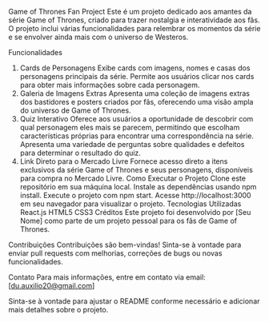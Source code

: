 Game of Thrones Fan Project
Este é um projeto dedicado aos amantes da série Game of Thrones, criado para trazer nostalgia e interatividade aos fãs. O projeto inclui várias funcionalidades para relembrar os momentos da série e se envolver ainda mais com o universo de Westeros.

Funcionalidades
1. Cards de Personagens
Exibe cards com imagens, nomes e casas dos personagens principais da série.
Permite aos usuários clicar nos cards para obter mais informações sobre cada personagem.
2. Galeria de Imagens Extras
Apresenta uma coleção de imagens extras dos bastidores e posters criados por fãs, oferecendo uma visão ampla do universo de Game of Thrones.
3. Quiz Interativo
Oferece aos usuários a oportunidade de descobrir com qual personagem eles mais se parecem, permitindo que escolham características próprias para encontrar uma correspondência na série.
Apresenta uma variedade de perguntas sobre qualidades e defeitos para determinar o resultado do quiz.
4. Link Direto para o Mercado Livre
Fornece acesso direto a itens exclusivos da série Game of Thrones e seus personagens, disponíveis para compra no Mercado Livre.
Como Executar o Projeto
Clone este repositório em sua máquina local.
Instale as dependências usando npm install.
Execute o projeto com npm start.
Acesse http://localhost:3000 em seu navegador para visualizar o projeto.
Tecnologias Utilizadas
React.js
HTML5
CSS3
Créditos
Este projeto foi desenvolvido por [Seu Nome] como parte de um projeto pessoal para os fãs de Game of Thrones.

Contribuições
Contribuições são bem-vindas! Sinta-se à vontade para enviar pull requests com melhorias, correções de bugs ou novas funcionalidades.

Contato
Para mais informações, entre em contato via email: [du.auxilio20@gmail.com]

Sinta-se à vontade para ajustar o README conforme necessário e adicionar mais detalhes sobre o projeto.